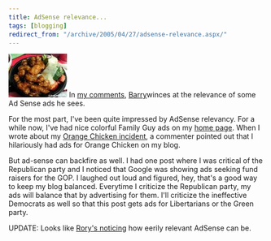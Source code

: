 ```yaml
---
title: AdSense relevance...
tags: [blogging]
redirect_from: "/archive/2005/04/27/adsense-relevance.aspx/"
---
```


![Orange Chicken](/images/OrangeChicken.jpg) In [my
comments](https://haacked.com/archive/2005/04/29/2874.aspx#2876),
[Barry](http://idunno.org/)winces at the relevance of some Ad Sense ads
he sees.

For the most part, I've been quite impressed by AdSense relevancy. For a
while now, I've had nice colorful Family Guy ads on my [home
page](https://haacked.com/). When I wrote about my [Orange Chicken
incident](https://haacked.com/archive/2005/01/27/2038.aspx), a commenter
pointed out that I hilariously had ads for Orange Chicken on my blog.

But ad-sense can backfire as well. I had one post where I was critical
of the Republican party and I noticed that Google was showing ads
seeking fund raisers for the GOP. I laughed out loud and figured, hey,
that's a good way to keep my blog balanced. Everytime I criticize the
Republican party, my ads will balance that by advertising for them. I'll
criticize the ineffective Democrats as well so that this post gets ads
for Libertarians or the Green party.

UPDATE: Looks like [Rory's
noticing](http://neopoleon.com/blog/posts/13943.aspx) how eerily
relevant AdSense can be.

